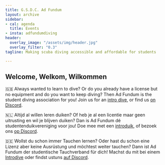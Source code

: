 ```yaml
---
title: G.S.D.C. Ad Fundum
layout: archive
sidebar:
- cal: agenda
  title: Events
- insta: adfundumdiving
header:
  overlay_image: "/assets/img/header.jpg"
  overlay_filter: "0.3"
tagline: Making scuba diving accessible and affordable for students

---
```

## Welcome, Welkom, Wilkommen

🇬🇧 Always wanted to learn to dive? Or do you already have a license but no equipment and do you want to keep diving? Then Ad Fundum is the student diving association for you! Join us for an [intro dive](/intro_dive "sign up for an intro dive"), or find us [on Discord](https://discord.gg/CZdxKJRvDQ).

🇳🇱 Altijd al willen leren duiken? Of heb je al een licentie maar geen uitrusting en wil je blijven duiken? Dan is Ad Fundum dé studentenduikvereniging voor jou! Doe mee met een [introduik](/intro_dive "Doe mee met een introduik"), of bezoek ons [op Discord](https://discord.gg/CZdxKJRvDQ).

🇩🇪 Wollst du schon immer Tauchen lernen? Oder hast du schon eine Lizenz aber keine Ausrüstung und möchtest weiter tauchen? Dann ist Ad Fundum der studentische Tauchverband für dich! Machst du mit bei einem [Introdive](/intro_dive "Machtst du mit bei einem Introdive") oder findst ustuns [auf Discord](https://discord.gg/CZdxKJRvDQ).